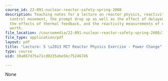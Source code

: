 ```yaml
---
course_id: 22-091-nuclear-reactor-safety-spring-2008
description: Teaching notes for a lecture on reactor physics, reactivity effects of
  control movement, the prompt drop up as well as the effect of delayed neutrons,
  the effects of thermal feedback, and the reactivity measurements of control rod
  worth.
file_location: /coursemedia/22-091-nuclear-reactor-safety-spring-2008/38a867d75a71cd0235ebe5bc75246745_MIT22_091S08_lec05note.pdf
file_type: application/pdf
layout: pdf
title: "Lecture: 5 \u2013 MIT Reactor Physics Exercise - Power Change"
type: course
uid: 38a867d75a71cd0235ebe5bc75246745

---
```

None